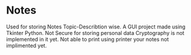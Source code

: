 # Notes
Used for storing Notes Topic-Describtion wise.
A GUI project made using Tkinter Python.
Not Secure for storing personal data Cryptography is not implemented in it yet.
Not able to print using printer your notes not implimented yet.
